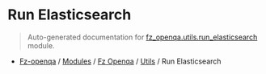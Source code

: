 # Run Elasticsearch

> Auto-generated documentation for [fz_openqa.utils.run_elasticsearch](blob/master/fz_openqa/utils/run_elasticsearch.py) module.

- [Fz-openqa](../../README.md#fz-openqa-index) / [Modules](../../MODULES.md#fz-openqa-modules) / [Fz Openqa](../index.md#fz-openqa) / [Utils](index.md#utils) / Run Elasticsearch
